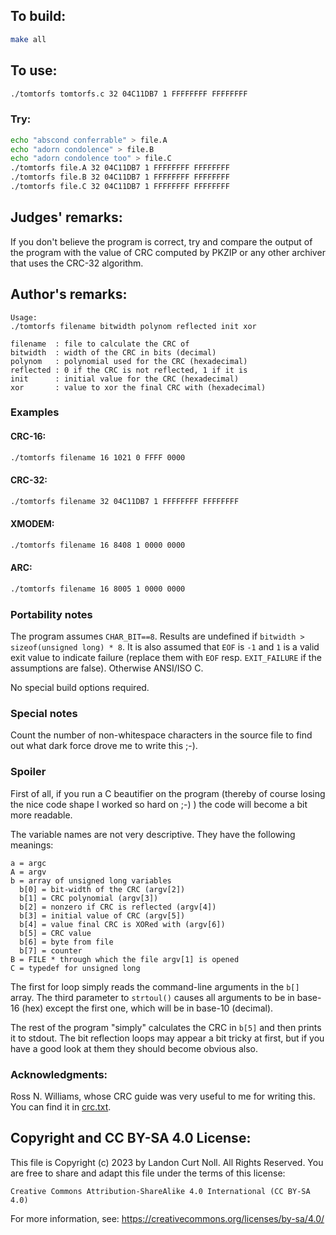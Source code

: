 ## To build:

```sh
make all
```


## To use:

```sh
./tomtorfs tomtorfs.c 32 04C11DB7 1 FFFFFFFF FFFFFFFF
```


### Try:

```sh
echo "abscond conferrable" > file.A
echo "adorn condolence" > file.B
echo "adorn condolence too" > file.C
./tomtorfs file.A 32 04C11DB7 1 FFFFFFFF FFFFFFFF
./tomtorfs file.B 32 04C11DB7 1 FFFFFFFF FFFFFFFF
./tomtorfs file.C 32 04C11DB7 1 FFFFFFFF FFFFFFFF
```


## Judges' remarks:

If you don't believe the program is correct, try and compare the output
of the program with the value of CRC computed by PKZIP or any other
archiver that uses the CRC-32 algorithm.


## Author's remarks:

```
Usage:
./tomtorfs filename bitwidth polynom reflected init xor

filename  : file to calculate the CRC of
bitwidth  : width of the CRC in bits (decimal)
polynom   : polynomial used for the CRC (hexadecimal)
reflected : 0 if the CRC is not reflected, 1 if it is
init      : initial value for the CRC (hexadecimal)
xor       : value to xor the final CRC with (hexadecimal)
```

### Examples

#### CRC-16:

```sh
./tomtorfs filename 16 1021 0 FFFF 0000
```

#### CRC-32:


```sh
./tomtorfs filename 32 04C11DB7 1 FFFFFFFF FFFFFFFF
```

#### XMODEM:

```sh
./tomtorfs filename 16 8408 1 0000 0000

```

#### ARC:

```sh
./tomtorfs filename 16 8005 1 0000 0000
```

### Portability notes

The program assumes `CHAR_BIT==8`. Results are undefined if `bitwidth >
sizeof(unsigned long) * 8`. It is also assumed that `EOF` is `-1` and `1` is a
valid exit value to indicate failure (replace them with `EOF` resp.
`EXIT_FAILURE` if the assumptions are false). Otherwise ANSI/ISO C.

No special build options required.

### Special notes

Count the number of non-whitespace characters in the source
file to find out what dark force drove me to write this ;-).

### Spoiler

First of all, if you run a C beautifier on the program (thereby of course losing
the nice code shape I worked so hard on ;-) ) the code will become a bit more
readable.

The variable names are not very descriptive. They have the
following meanings:

```
a = argc
A = argv
b = array of unsigned long variables
  b[0] = bit-width of the CRC (argv[2])
  b[1] = CRC polynomial (argv[3])
  b[2] = nonzero if CRC is reflected (argv[4])
  b[3] = initial value of CRC (argv[5])
  b[4] = value final CRC is XORed with (argv[6])
  b[5] = CRC value
  b[6] = byte from file
  b[7] = counter
B = FILE * through which the file argv[1] is opened
C = typedef for unsigned long
```

The first for loop simply reads the command-line arguments
in the `b[]` array. The third parameter to `strtoul()` causes
all arguments to be in base-16 (hex) except the first one,
which will be in base-10 (decimal).

The rest of the program "simply" calculates the CRC in `b[5]`
and then prints it to stdout. The bit reflection loops may
appear a bit tricky at first, but if you have a good look
at them they should become obvious also.

###  Acknowledgments:

Ross N. Williams, whose CRC guide was very useful to me
for writing this. You can find it in [crc.txt](crc.txt).


## Copyright and CC BY-SA 4.0 License:

This file is Copyright (c) 2023 by Landon Curt Noll.  All Rights Reserved.
You are free to share and adapt this file under the terms of this license:

    Creative Commons Attribution-ShareAlike 4.0 International (CC BY-SA 4.0)

For more information, see: https://creativecommons.org/licenses/by-sa/4.0/
